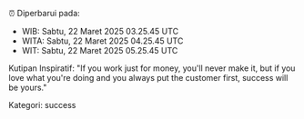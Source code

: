 ⏰ Diperbarui pada:
- WIB: Sabtu, 22 Maret 2025 03.25.45 UTC
- WITA: Sabtu, 22 Maret 2025 04.25.45 UTC
- WIT: Sabtu, 22 Maret 2025 05.25.45 UTC

Kutipan Inspiratif:
"If you work just for money, you'll never make it, but if you love what you're doing and you always put the customer first, success will be yours."


Kategori: success


